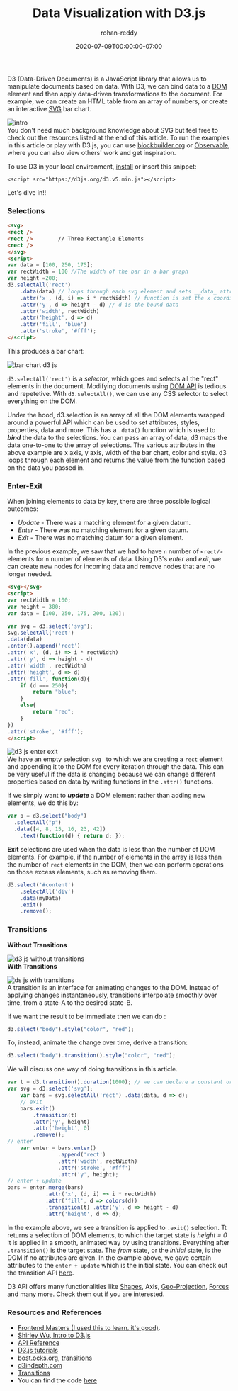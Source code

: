 ﻿---
layout: engineering-education
status: publish
published: true
url: /data-visualization-with-d3js/
title: Data Visualization with D3.js
description: D3 (Data-Driven Documents) is a JavaScript library that allows us to manipulate documents based on data. This tutorial walks through how to visualize data using D3.js.
author: rohan-reddy
date: 2020-07-09T00:00:00-07:00
topics: [Languages]
excerpt_separator: <!--more-->
images:

  - url: /data-visualization-with-d3js/hero.jpg
    alt: data visualization example image
---
D3 (Data-Driven Documents) is a JavaScript library that allows us to manipulate documents based on data. With D3, we can bind data to a [DOM](https://www.w3schools.com/js/js_htmldom.asp) element and then apply data-driven transformations to the document. For example, we can create an HTML table from an array of numbers, or create an interactive [SVG](https://www.w3schools.com/graphics/svg_intro.asp) bar chart.
<!--more-->

![intro](/data-visualization-with-d3js/first.png)<br>
You don't need much background knowledge about SVG but feel free to check out the resources listed at the end of this article. To run the examples in this article or play with D3.js, you can use [blockbuilder.org](https://blockbuilder.org) or [Observable](https://observablehq.com), where you can also view others' work and get inspiration.

To use D3 in your local environment, [install](https://github.com/d3/d3/releases/) or insert this snippet:

`<script src="https://d3js.org/d3.v5.min.js"></script>
`

Let's dive in!!

### Selections

```html
<svg>
<rect />
<rect />		// Three Rectangle Elements
<rect />
</svg>
<script>
var data = [100, 250, 175];
var rectWidth = 100 //The width of the bar in a bar graph
var height =200;
d3.selectAll('rect')
	.data(data) // loops through each svg element and sets __data_ attribute
	.attr('x', (d, i) => i * rectWidth) // function is set the x coordinate of each bar, index*width of bar
	.attr('y', d => height - d) // d is the bound data
	.attr('width', rectWidth)
	.attr('height', d => d)
	.attr('fill', 'blue')
	.attr('stroke', '#fff');
</script>
```    
This produces a bar chart:

![bar chart d3 js](/data-visualization-with-d3js/second.png)

`d3.selectAll('rect')`  is a *selector*, which goes and selects all the "rect" elements in the document. Modifying documents using [DOM API](https://www.w3.org/DOM/DOMTR) is tedious and repetetive. With `d3.selectAll()`, we can use any CSS selector to select everything on the DOM.

Under the hood, d3.selection is an array of all the DOM elements wrapped around a powerful API which can be used to set attributes, styles, properties, data and more. This has a `.data()` function which is used to **_bind_** the data to the selections. You can pass an array of data, d3 maps the data one-to-one to the array of selections. The various attributes in the above example are x axis, y axis, width of the bar chart, color and style. d3 loops through each element and returns the value from the function based on the data you passed in.

### Enter-Exit
When joining elements to data by key, there are three possible logical outcomes:
- _Update_  - There was a matching element for a given datum.
- _Enter_  - There was no matching element for a given datum.
- _Exit_  - There was no matching datum for a given element.


In the previous example, we saw that we had to have `n` number of `<rect/>` elements for `n` number of elements of data. Using D3's *enter* and *exit*, we can create new nodes for incoming data and remove nodes that are no longer needed.

```html
<svg></svg>
<script>
var rectWidth = 100;
var height = 300;
var data = [100, 250, 175, 200, 120];

var svg = d3.select('svg');
svg.selectAll('rect')
.data(data)
.enter().append('rect')
.attr('x', (d, i) => i * rectWidth)
.attr('y', d => height - d)
.attr('width', rectWidth)
.attr('height', d => d)
.attr('fill', function(d){
	if (d === 250){
		return "blue";
	}
	else{
		return "red";
	}
})
.attr('stroke', '#fff');
</script>
```
![d3 js enter exit](/data-visualization-with-d3js/enter.png)<br>
We have an empty selection `svg ` to which we are creating a `rect` element and appending it to the DOM for every iteration through the data. This can be very useful if the data is changing because we can change different properties based on data by writing functions in the `.attr()` functions.

If we simply want to ***update*** a DOM element rather than adding new elements, we do this by:

```javascript
var p = d3.select("body")
  .selectAll("p")
  .data([4, 8, 15, 16, 23, 42])
    .text(function(d) { return d; });
```
**Exit** selections are used when the data is less than the number of DOM elements. For example, if the number of elements in the array is less than the number of `rect` elements in the DOM, then we can perform operations on those excess elements, such as removing them.
```javascript
d3.select('#content')
	.selectAll('div')
	.data(myData)
	.exit()
	.remove();
```
### Transitions
**Without Transitions**

![d3 js without transitions](/data-visualization-with-d3js/without.gif)<br>
**With Transitions**

![ds js with transitions](/data-visualization-with-d3js/with.gif)<br>
A transition is an interface for animating changes to the DOM. Instead of applying changes instantaneously, transitions interpolate smoothly over time, from a state-A to the desired state-B.

If we want the result to be immediate then we can do :
```javascript
d3.select("body").style("color", "red");
```

To, instead, animate the change over time, derive a transition:
```javascript
d3.select("body").transition().style("color", "red");
```

We will discuss one way of doing transitions in this article.
```javascript
var t = d3.transition().duration(1000); // we can declare a constant or function anywhere
var svg = d3.select('svg');
	var bars = svg.selectAll('rect') .data(data, d => d);
	// exit
	bars.exit()
		.transition(t)
		.attr('y', height)
		.attr('height', 0)
		.remove();
// enter
	var enter = bars.enter()
				.append('rect')
				.attr('width', rectWidth)
				.attr('stroke', '#fff')
				.attr('y', height);
// enter + update
bars = enter.merge(bars)
			.attr('x', (d, i) => i * rectWidth)
			.attr('fill', d => colors(d))
			.transition(t) .attr('y', d => height - d)
			.attr('height', d => d);
```
In the example above, we see a transition is applied to `.exit()` selection. Tt returns a selection of DOM elements, to which the target state is *height = 0* it is applied in a smooth, animated way by using transitions. Everything after `.transition()` is the target state. The *from* state, or the *initial* state, is the DOM if no attributes are given. In the example above, we gave certain attributes to the `enter + update` which is the initial state. You can check out the transition API [here](https://github.com/d3/d3-transition).

D3 API offers many functionalities like [Shapes](https://github.com/d3/d3-shape), Axis, [Geo-Projection](https://github.com/d3/d3-geo-projection), [Forces](https://github.com/d3/d3-force) and many more. Check them out if you are interested.

### Resources and References
* [Frontend Masters (I used this to learn, it's good)](https://frontendmasters.com/learn/d3-js/).
* [Shirley Wu, Intro to D3.js](http://slides.com/shirleywu/fm-d3intro#/4)
* [API Reference](https://github.com/d3/d3/blob/master/API.md)
* [D3.js tutorials](https://github.com/d3/d3/wiki/Tutorials)
* [bost.ocks.org](https://bost.ocks.org/mike/selection/), [transitions](https://bost.ocks.org/mike/transition/)
* [d3indepth.com](https://www.d3indepth.com/enterexit/)
* [Transitions](https://github.com/d3/d3-transition)
* You can find the code [here](https://gist.github.com/rohanreddych/dde3a63a464f34526a9e1fbc396c02fb)
